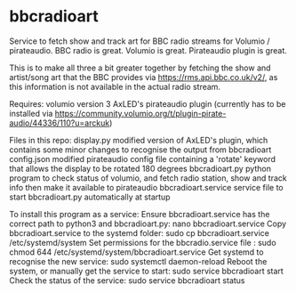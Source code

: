 # bbcradioart
Service to fetch show and track art for BBC radio streams for Volumio / pirateaudio.
BBC radio is great. Volumio is great. Pirateaudio plugin is great.

This is to make all three a bit greater together by fetching the show and artist/song art that the BBC provides via https://rms.api.bbc.co.uk/v2/, as this information is not available in the actual radio stream.

Requires:
  volumio version 3
  AxLED's pirateaudio plugin (currently has to be installed via https://community.volumio.org/t/plugin-pirate-audio/44336/110?u=arckuk)
  
Files in this repo:
  display.py
    modified version of AxLED's plugin, which contains some minor changes to recognise the output from bbcradioart
  config.json
    modified pirateaudio config file containing a 'rotate' keyword that allows the display to be rotated 180 degrees
  bbcradioart.py
    python program to check status of volumio, and fetch radio station, show and track info then make it available to pirateaudio
  bbcradioart.service
    service file to start bbcradioart.py automatically at startup
  
To install this program as a service:
Ensure bbcradioart.service has the correct path to python3 and bbcradioart.py: 
  nano bbcradioart.service
Copy bbcradioart.service to the systemd folder:
  sudo cp bbcradioart.service /etc/systemd/system
Set permissions for the bbcradio.service file :
  sudo chmod 644 /etc/systemd/system/bbcradioart.service
Get systemd to recognise the new service:
  sudo systemctl daemon-reload
Reboot the system, or manually get the service to start:
  sudo service bbcradioart start
Check the status of the service:
  sudo service bbcradioart status
